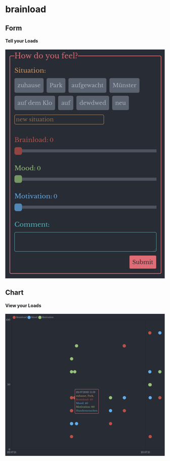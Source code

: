 # brainload

## Form
#### Tell your Loads
![](assets/Brainload_Form.png)

## Chart
#### View your Loads
![](assets/Brainload_Chart.png)

